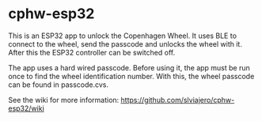 # cphw-esp32

This is an ESP32 app to unlock the Copenhagen Wheel. It uses BLE to connect to the wheel, send the passcode and unlocks the wheel with it. After this the ESP32 controller can be switched off. 

The app uses a hard wired passcode. Before using it, the app must be run once to find the wheel identification number. With this, the wheel passcode can be found in passcode.cvs. 

See the wiki for more information: https://github.com/slviajero/cphw-esp32/wiki
